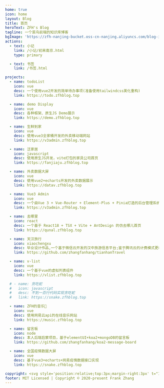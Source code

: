```yaml
---
home: true
icon: home
layout: Blog
title: 首页
heroText: ZFH's Blog
tagline: 一个菜鸟前端的知识库博客
bgImage: 'https://zfh-nanjing-bucket.oss-cn-nanjing.aliyuncs.com/blog-images/bg.jpg'
actions:
  - text: 小记
    link: /小记/初来南京.html
    type: primary

  - text: 书签
    link: /书签.html

projects:
  - name: todoList
    icon: vue
    desc: 一个使用vue2开发的简单待办事项(准备使用tailwindcss美化重构)
    link: https://todo.zfhblog.top

  - name: demo Display
    icon: vue
    desc: 各种框架、原生JS Demo展示
    link: https://demo.zfhblog.top

  - name: 生鲜到家
    icon: vue
    desc: 使用vue3全家桶开发的外卖移动端网站
    link: https://v3admin.zfhblog.top

  - name: 泛家居
    icon: javascript
    desc: 使用原生JS开发，vite打包的家具公司首页
    link: https://fanjiaju.zfhblog.top

  - name: 外卖数据大屏
    icon: vue
    desc: 使用vue2+echarts开发的外卖数据展示
    link: https://datav.zfhblog.top

  - name: Vue3 Admin
    icon: vue
    desc: 一个由Vue 3 + Vue-Router + Element-Plus + Pinia打造的后台管理系统
    link: https://v3admin.zfhblog.top

  - name: 去哪里
    icon: react
    desc: 一个基于 React18 + TSX + Vite + AntDesign 的仿去哪儿首页
    link: https://qunal.zfhblog.top

  - name: 天汉旅行
    icon: xiaochengxu
    desc: 毕业设计作品,一个基于微信云开发的汉中旅游信息平台;鉴于腾讯云的计费模式更改,所以本项目不在维护,后期将使用 uni-app(云开发)重构
    link: https://github.com/zhangfanhang/tianhanTravel

  - name: v-list
    icon: vue
    desc: 一个基于vue的虚拟列表组件
    link: https://vlist.zfhblog.top

  # - name: 贪吃蛇
  #   icon: javascript
  #   desc: 不到一百行代码实现贪吃蛇
  #   link: https://snake.zfhblog.top

  - name: ZFH的音乐🎵
    icon: vue
    desc: 使用网易云api的在线音乐网站
    link: https://music.zfhblog.top

  - name: 留言板
    icon: node
    desc: 本人后端启蒙项目，基于elementUI+koa2+mongoDB的留言板
    link: https://github.com/zhangfanhang/koa2-message-board

  - name: 全国疫情数据大屏
    icon: vue
    desc: 基于vue3+echarts+网易疫情数据接口实现
    link: https://snake.zfhblog.top

copyright: <svg style='position:relative;top:3px;margin-right:3px' t="1664354262965" class="icon" viewBox="0 0 1024 1024" version="1.1" xmlns="http://www.w3.org/2000/svg" p-id="1837" width="15" height="15"><path d="M512 96l480 832H32z" p-id="1838"></path></svg>Vercel提供托管服务  <svg style='position:relative;top:3px;margin-right:3px' t="1664354286932" class="icon" viewBox="0 0 1024 1024" version="1.1" xmlns="http://www.w3.org/2000/svg" p-id="2246" width="15" height="15"><path d="M845.824 189.952h-261.12c7.68 30.72 14.848 58.88 20.992 87.04a18.944 18.944 0 0 0 17.408 15.872l209.408 46.08a51.2 51.2 0 0 1 44.032 55.808v233.472a51.2 51.2 0 0 1-44.544 55.808l-210.944 46.592c-5.12 0-11.776 4.608-13.312 8.704-8.704 30.208-15.872 60.928-24.064 93.696h261.12a171.52 171.52 0 0 0 179.2-178.688V368.128a171.52 171.52 0 0 0-178.176-178.176zM402.432 730.624l-210.944-47.104a51.2 51.2 0 0 1-44.032-54.272V394.24a51.2 51.2 0 0 1 44.544-55.296l209.408-46.592c5.12 0 13.312-5.12 14.336-9.216 8.704-30.208 15.872-60.928 23.552-92.16H163.328A169.984 169.984 0 0 0 0 354.304V665.6a169.984 169.984 0 0 0 168.96 167.424h270.848c-8.192-31.744-14.848-62.464-23.552-92.16a20.48 20.48 0 0 0-13.824-10.24z" fill="#3E4055" p-id="2247"></path><path d="M616.96 512c0-8.704 0-14.848-12.288-14.848H419.84c-10.24 0-10.24 6.144-10.24 14.848s0 14.336 12.8 13.824h183.808c8.192 0 11.264-4.608 10.752-13.824z" fill="#3E4055" p-id="2248"></path></svg>阿里云提供云解析DNS 对象存储OSS服务
footer: MIT Licensed | Copyright © 2020-present Frank Zhang
---
```

